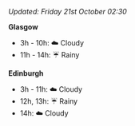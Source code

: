 *Updated: Friday 21st October 02:30*

**Glasgow**

* 3h - 10h: :cloud: Cloudy
* 11h - 14h: :umbrella: Rainy

**Edinburgh**

* 3h - 11h: :cloud: Cloudy
* 12h, 13h: :umbrella: Rainy
* 14h: :cloud: Cloudy
